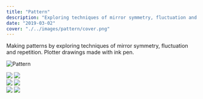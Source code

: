 ```yaml
---
title: "Pattern"
description: "Exploring techniques of mirror symmetry, fluctuation and repetition"
date: "2019-03-02"
cover: "./../images/pattern/cover.png"
---
```


<div class="text">
Making patterns by exploring techniques of mirror symmetry, fluctuation and repetition. Plotter drawings made with ink pen.
</div>

![Pattern](./../images/pattern/IMG_0532-2.jpg)

<div class="row two">
  <img src="./../images/pattern/00.jpg" />
  <img src="./../images/pattern/01.jpg" />
</div>
<div class="row two">
  <img src="./../images/pattern/02.jpg" />
  <img src="./../images/pattern/03.jpg" />
</div>
<div class="row two">
  <img src="./../images/pattern/04.jpg" />
  <img src="./../images/pattern/05.jpg" />
</div>
